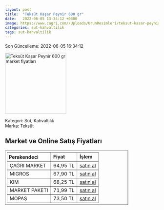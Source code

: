 ```yaml
---
layout: post
title:  "Teksüt Kaşar Peynir 600 gr"
date:   2022-06-05 13:34:12 +0300
image: https://www.cagri.com//Uploads/UrunResimleri/teksut-kasar-peynir-600-gr-692b.jpg
categories: sut-kahvaltilik
tags: sut-kahvaltilik
---
```


Son Güncelleme: 2022-06-05 16:34:12

<img src="https://www.cagri.com//Uploads/UrunResimleri/teksut-kasar-peynir-600-gr-692b.jpg" width="200" alt="Teksüt Kaşar Peynir 600 gr market fiyatları" />

Kategori: Süt, Kahvaltılık
<br />
Marka: Teksüt

<h2>Market ve Online Satış Fiyatları</h2>

<table border="1" style="padding: 5px;width:80%;">
  <tr>
    <td style="padding: 5px;"><strong>Perakendeci</strong></td>
    <td><strong>Fiyat</strong></td>
    <td><strong>İşlem</strong></td>
  </tr>
  <tr>
              <td title="Çağrı Market">ÇAĞRI MARKET</td>
              <td>64,95 TL</td>
              <td><a title="Çağrı Market" target="_blank" href="https://www.cagri.com/teksut-kasar-peynir-600-gr">satın al</a></td>
            </tr><tr>
              <td title="Migros">MIGROS</td>
              <td>67,90 TL</td>
              <td><a title="Migros" target="_blank" href="https://www.migros.com.tr/teksut-kasar-peyniri-600-g-p-9a24a6">satın al</a></td>
            </tr><tr>
              <td title="Kim">KIM</td>
              <td>68,25 TL</td>
              <td><a title="Kim" target="_blank" href="https://www.kimgeldi.com/teksut-tost-peyniri-600-gr">satın al</a></td>
            </tr><tr>
              <td title="Market Paketi">MARKET PAKETI</td>
              <td>71,99 TL</td>
              <td><a title="Market Paketi" target="_blank" href="https://www.marketpaketi.com.tr/teksut-kasar-600-gr-p-241">satın al</a></td>
            </tr><tr>
              <td title="Mopaş">MOPAŞ</td>
              <td>73,50 TL</td>
              <td><a title="Mopaş" target="_blank" href="https://www.mopas.com.tr/teksut-kasar-600-gr/p/797353">satın al</a></td>
            </tr>
</table>
